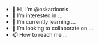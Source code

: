 - 👋 Hi, I’m @oskardooris
- 👀 I’m interested in ...
- 🌱 I’m currently learning ...
- 💞️ I’m looking to collaborate on ...
- 📫 How to reach me ...

<!---
oskardooris/oskardooris is a ✨ special ✨ repository because its `README.md` (this file) appears on your GitHub profile.
You can click the Preview link to take a look at your changes.
--->
